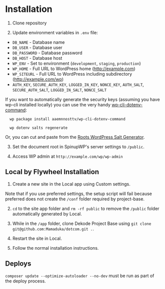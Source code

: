 # Installation

1. Clone repository

2. Update environment variables in `.env`  file:
  * `DB_NAME` - Database name
  * `DB_USER` - Database user
  * `DB_PASSWORD` - Database password
  * `DB_HOST` - Database host
  * `WP_ENV` - Set to environment (`development`, `staging`, `production`)
  * `WP_HOME` - Full URL to WordPress home (http://example.com)
  * `WP_SITEURL` - Full URL to WordPress including subdirectory (http://example.com/wp)
  * `AUTH_KEY`, `SECURE_AUTH_KEY`, `LOGGED_IN_KEY`, `NONCE_KEY`, `AUTH_SALT`, `SECURE_AUTH_SALT`, `LOGGED_IN_SALT`, `NONCE_SALT`

  If you want to automatically generate the security keys (assuming you have wp-cli installed locally) you can use the very handy [wp-cli-dotenv-command][wp-cli-dotenv]:

      wp package install aaemnnosttv/wp-cli-dotenv-command

      wp dotenv salts regenerate

  Or, you can cut and paste from the [Roots WordPress Salt Generator][roots-wp-salt].

3. Set the document root in SpinupWP's server settings to `/public`.

4. Access WP admin at `http://example.com/wp/wp-admin`

## Local by Flywheel Installation

1. Create a new site in the Local app using Custom settings.

  Note that if you use preferred settings, the setup script will fail because preferred does not create the `/conf` folder required by project-base.

2. `cd` to the site app folder and `rm -rf public` to remove the `/public` folder automatically generated by Local.

3. While in the `/app` folder, clone Dekode Project Base using `git clone git@github.com:Mamaduka/dotcom.git .`.

4. Restart the site in Local.

5. Follow the normal installation instructions.

## Deploys
`composer update --optimize-autoloader --no-dev` must be run as part of the deploy process.

[roots-wp-salt]:https://roots.io/salts.html
[wp-cli-dotenv]:https://github.com/aaemnnosttv/wp-cli-dotenv-command
